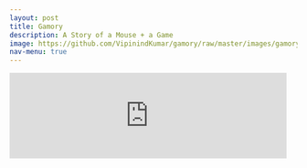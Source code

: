 ```yaml
---
layout: post
title: Gamory
description: A Story of a Mouse + a Game 
image: https://github.com/VipinindKumar/gamory/raw/master/images/gamory.PNG
nav-menu: true
---
```



<iframe src="https://scratch.mit.edu/projects/53720774/embed" allowtransparency="true" width="485" frameborder="0" scrolling="no" allowfullscreen></iframe>
